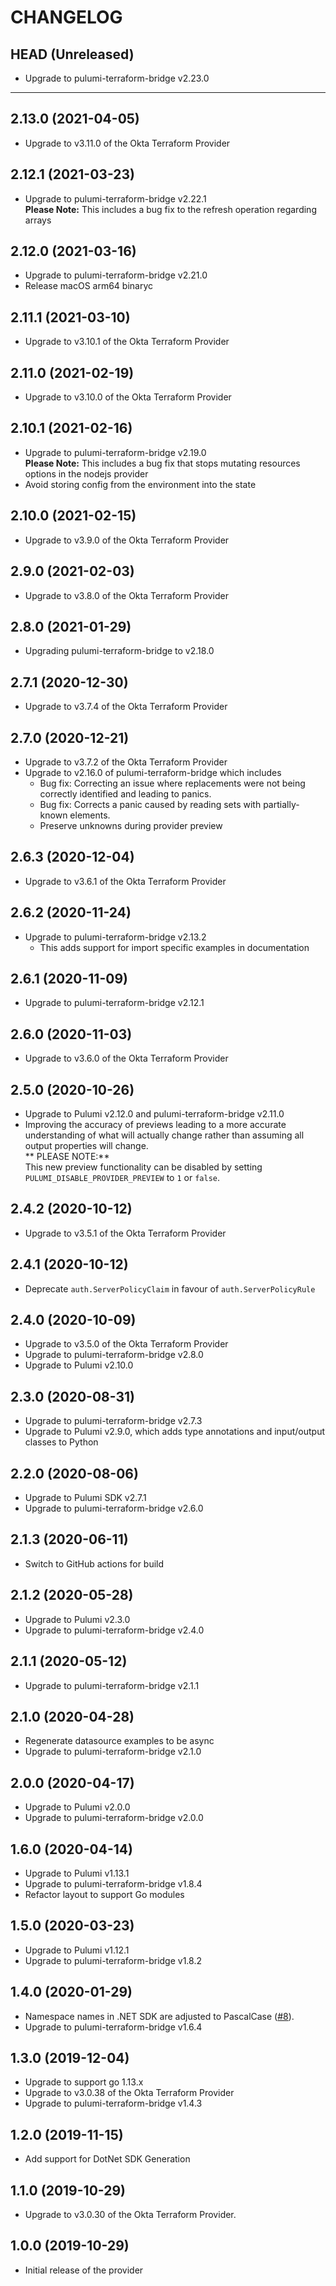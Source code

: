 CHANGELOG
=========

## HEAD (Unreleased)
* Upgrade to pulumi-terraform-bridge v2.23.0

---

## 2.13.0 (2021-04-05)
* Upgrade to v3.11.0 of the Okta Terraform Provider

## 2.12.1 (2021-03-23)
* Upgrade to pulumi-terraform-bridge v2.22.1  
  **Please Note:** This includes a bug fix to the refresh operation regarding arrays

## 2.12.0 (2021-03-16)
* Upgrade to pulumi-terraform-bridge v2.21.0
* Release macOS arm64 binaryc

## 2.11.1 (2021-03-10)
* Upgrade to v3.10.1 of the Okta Terraform Provider

## 2.11.0 (2021-02-19)
* Upgrade to v3.10.0 of the Okta Terraform Provider

## 2.10.1 (2021-02-16)
* Upgrade to pulumi-terraform-bridge v2.19.0  
  **Please Note:** This includes a bug fix that stops mutating resources options in the nodejs provider
* Avoid storing config from the environment into the state

## 2.10.0 (2021-02-15)
* Upgrade to v3.9.0 of the Okta Terraform Provider

## 2.9.0 (2021-02-03)
* Upgrade to v3.8.0 of the Okta Terraform Provider

## 2.8.0 (2021-01-29)
* Upgrading pulumi-terraform-bridge to v2.18.0

## 2.7.1 (2020-12-30)
* Upgrade to v3.7.4 of the Okta Terraform Provider

## 2.7.0 (2020-12-21)
* Upgrade to v3.7.2 of the Okta Terraform Provider
* Upgrade to v2.16.0 of pulumi-terraform-bridge which includes
  * Bug fix: Correcting an issue where replacements were not being correctly identified and leading to panics.
  * Bug fix: Corrects a panic caused by reading sets with partially-known elements.
  * Preserve unknowns during provider preview

## 2.6.3 (2020-12-04)
* Upgrade to v3.6.1 of the Okta Terraform Provider

## 2.6.2 (2020-11-24)
* Upgrade to pulumi-terraform-bridge v2.13.2  
  * This adds support for import specific examples in documentation

## 2.6.1 (2020-11-09)
* Upgrade to pulumi-terraform-bridge v2.12.1

## 2.6.0 (2020-11-03)
* Upgrade to v3.6.0 of the Okta Terraform Provider

## 2.5.0 (2020-10-26)
* Upgrade to Pulumi v2.12.0 and pulumi-terraform-bridge v2.11.0
* Improving the accuracy of previews leading to a more accurate understanding of what will actually change rather than assuming all output properties will change.  
  ** PLEASE NOTE:**  
  This new preview functionality can be disabled by setting `PULUMI_DISABLE_PROVIDER_PREVIEW` to `1` or `false`.

## 2.4.2 (2020-10-12)
* Upgrade to v3.5.1 of the Okta Terraform Provider

## 2.4.1 (2020-10-12)
* Deprecate `auth.ServerPolicyClaim` in favour of `auth.ServerPolicyRule`

## 2.4.0 (2020-10-09)
* Upgrade to v3.5.0 of the Okta Terraform Provider
* Upgrade to pulumi-terraform-bridge v2.8.0
* Upgrade to Pulumi v2.10.0

## 2.3.0 (2020-08-31)
* Upgrade to pulumi-terraform-bridge v2.7.3
* Upgrade to Pulumi v2.9.0, which adds type annotations and input/output classes to Python

## 2.2.0 (2020-08-06)
* Upgrade to Pulumi SDK v2.7.1
* Upgrade to pulumi-terraform-bridge v2.6.0

## 2.1.3 (2020-06-11)
* Switch to GitHub actions for build

## 2.1.2 (2020-05-28)
* Upgrade to Pulumi v2.3.0
* Upgrade to pulumi-terraform-bridge v2.4.0

## 2.1.1 (2020-05-12)
* Upgrade to pulumi-terraform-bridge v2.1.1

## 2.1.0 (2020-04-28)
* Regenerate datasource examples to be async
* Upgrade to pulumi-terraform-bridge v2.1.0

## 2.0.0 (2020-04-17)
* Upgrade to Pulumi v2.0.0
* Upgrade to pulumi-terraform-bridge v2.0.0

## 1.6.0 (2020-04-14)
* Upgrade to Pulumi v1.13.1
* Upgrade to pulumi-terraform-bridge v1.8.4
* Refactor layout to support Go modules

## 1.5.0 (2020-03-23)
* Upgrade to Pulumi v1.12.1
* Upgrade to pulumi-terraform-bridge v1.8.2

## 1.4.0 (2020-01-29)
* Namespace names in .NET SDK are adjusted to PascalCase
([#8](https://github.com/pulumi/pulumi-okta/pull/8)).
* Upgrade to pulumi-terraform-bridge v1.6.4

## 1.3.0 (2019-12-04)
* Upgrade to support go 1.13.x
* Upgrade to v3.0.38 of the Okta Terraform Provider
* Upgrade to pulumi-terraform-bridge v1.4.3

## 1.2.0 (2019-11-15)
* Add support for DotNet SDK Generation

## 1.1.0 (2019-10-29)
* Upgrade to v3.0.30 of the Okta Terraform Provider.

## 1.0.0 (2019-10-29)
* Initial release of the provider
